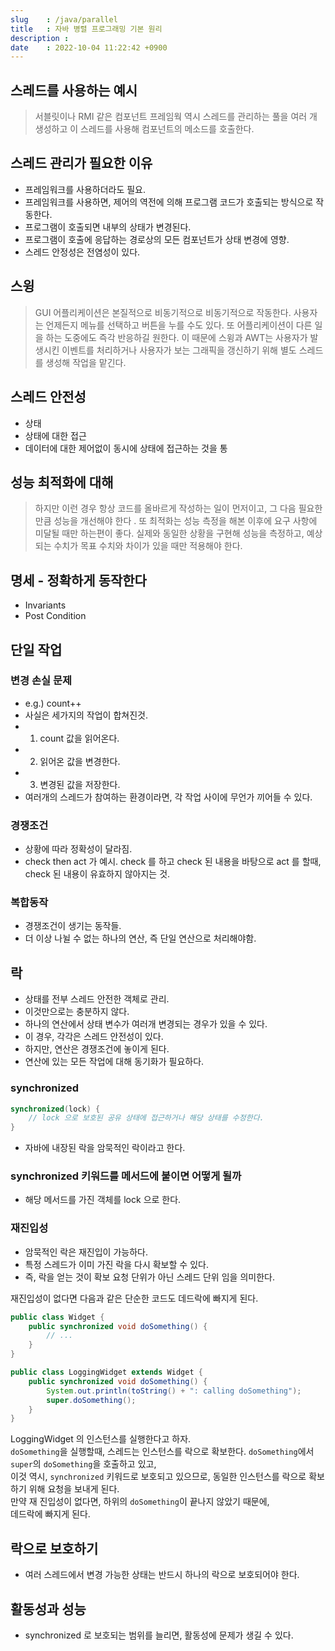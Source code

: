 ```yaml
---
slug    : /java/parallel
title   : 자바 병렬 프로그래밍 기본 원리
description : 
date    : 2022-10-04 11:22:42 +0900
---
```


## 스레드를 사용하는 예시
> 서블릿이나 RMI 같은 컴포넌트 프레임웍 역시 스레드를 관리하는 풀을 여러 개 생성하고 이 스레드를 사용해 컴포넌트의 메소드를 호출한다.

## 스레드 관리가 필요한 이유
- 프레임워크를 사용하더라도 필요.
- 프레임워크를 사용하면, 제어의 역전에 의해 프로그램 코드가 호출되는 방식으로 작동한다. 
- 프로그램이 호출되면 내부의 상태가 변경된다. 
- 프로그램이 호출에 응답하는 경로상의 모든 컴포넌트가 상태 변경에 영향. 
- 스레드 안정성은 전염성이 있다. 
	
## 스윙
> GUI 어플리케이션은 본질적으로 비동기적으로 비동기적으로 작동한다. 사용자는 언제든지 메뉴를 선택하고 버튼을 누를 수도 있다. 또 어플리케이션이 다른 일을 하는 도중에도 즉각 반응하길 원한다. 이 때문에 스윙과 AWT는 사용자가 발생시킨 이벤트를 처리하거나 사용자가 보는 그래픽을 갱신하기 위해 별도 스레드를 생성해 작업을 맡긴다. 

## 스레드 안전성
- 상태
- 상태에 대한 접근
- 데이터에 대한 제어없이 동시에 상태에 접근하는 것을 통

## 성능 최적화에 대해
> 하지만 이런 경우 항상 코드를 올바르게 작성하는 일이 먼저이고, 
그 다음 필요한 만큼 성능을 개선해야 한다 . 또 최적화는 성능 측정을 해본 이후에 요구 사항에 미달될 때만 하는편이 좋다. 실제와 동일한 상황을 구현해 
성능을 측정하고, 예상되는 수치가 목표 수치와 차이가 있을 때만 적용해야 한다. 
## 명세 - 정확하게 동작한다
- Invariants
- Post Condition

## 단일 작업
### 변경 손실 문제
- e.g.) count++
- 사실은 세가지의 작업이 합쳐진것.
- 1. count 값을 읽어온다. 
- 2. 읽어온 값을 변경한다. 
- 3. 변경된 값을 저장한다. 
- 여러개의 스레드가 참여하는 환경이라면, 각 작업 사이에 무언가 끼어들 수 있다. 
	
### 경쟁조건
- 상황에 따라 정확성이 달라짐.
- check then act 가 예시. 
	check 를 하고 check 된 내용을 바탕으로 act 를 할때, check 된 내용이 유효하지 않아지는 것. 

### 복합동작
- 경쟁조건이 생기는 동작들.
- 더 이상 나뉠 수 없는 하나의 연산, 즉 단일 연산으로 처리해야함.

## 락
- 상태를 전부 스레드 안전한 객체로 관리.
- 이것만으로는 충분하지 않다. 
- 하나의 연산에서 상태 변수가 여러개 변경되는 경우가 있을 수 있다. 
- 이 경우, 각각은 스레드 안전성이 있다.
- 하지만, 연산은 경쟁조건에 놓이게 된다. 
- 연산에 있는 모든 작업에 대해 동기화가 필요하다. 
	
### synchronized
```java
synchronized(lock) {
	// lock 으로 보호된 공유 상태에 접근하거나 해당 상태를 수정한다. 
}
```
- 자바에 내장된 락을 암묵적인 락이라고 한다. 
	
### synchronized 키워드를 메서드에 붙이면 어떻게 될까
- 해당 메서드를 가진 객체를 lock 으로 한다.

### 재진입성
- 암묵적인 락은 재진입이 가능하다. 
- 특정 스레드가 이미 가진 락을 다시 확보할 수 있다. 
- 즉, 락을 얻는 것이 확보 요청 단위가 아닌 스레드 단위 임을 의미한다. 

재진입성이 없다면 다음과 같은 단순한 코드도 데드락에 빠지게 된다. 
```java
public class Widget {
	public synchronized void doSomething() {
		// ...
	}
}

public class LoggingWidget extends Widget {
	public synchronized void doSomething() {
		System.out.println(toString() + ": calling doSomething");
		super.doSomething();
	}
}
```

LoggingWidget 의 인스턴스를 실행한다고 하자.   
`doSomething`을 실행할때, 스레드는 인스턴스를 락으로 확보한다. 
`doSomething`에서 `super`의 `doSomething`을 호출하고 있고,  
이것 역시, `synchronized` 키워드로 보호되고 있으므로, 
동일한 인스턴스를 락으로 확보하기 위해 요청을 보내게 된다.  
만약 재 진입성이 없다면, 하위의 `doSomething`이 끝나지 않았기 때문에,  
데드락에 빠지게 된다.  

## 락으로 보호하기
- 여러 스레드에서 변경 가능한 상태는 반드시 하나의 락으로 보호되어야 한다. 

## 활동성과 성능
- synchronized 로 보호되는 범위를 늘리면, 활동성에 문제가 생길 수 있다.

